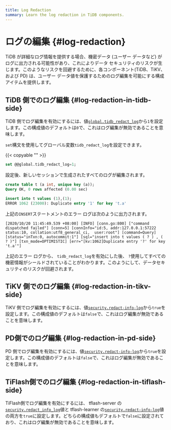 ```yaml
---
title: Log Redaction
summary: Learn the log redaction in TiDB components.
---
```


# ログの編集 {#log-redaction}

TiDB が詳細なログ情報を提供する場合、機密データ (ユーザー データなど) がログに出力される可能性があり、これによりデータ セキュリティのリスクが生じます。このようなリスクを回避するために、各コンポーネント(TiDB、TiKV、および PD) は、ユーザー データ値を保護するためのログ編集を可能にする構成アイテムを提供します。

## TiDB 側でのログ編集 {#log-redaction-in-tidb-side}

TiDB 側でログ編集を有効にするには、値[<a href="/system-variables.md#tidb_redact_log">`global.tidb_redact_log`</a>](/system-variables.md#tidb_redact_log)から`1`を設定します。この構成値のデフォルトは`0`で、これはログ編集が無効であることを意味します。

`set`構文を使用してグローバル変数`tidb_redact_log`を設定できます。

{{< copyable "" >}}

```sql
set @@global.tidb_redact_log=1;
```

設定後、新しいセッションで生成されたすべてのログが編集されます。

```sql
create table t (a int, unique key (a));
Query OK, 0 rows affected (0.00 sec)

insert into t values (1),(1);
ERROR 1062 (23000): Duplicate entry '1' for key 't.a'
```

上記の`INSERT`ステートメントのエラー ログは次のように出力されます。

```
[2020/10/20 11:45:49.539 +08:00] [INFO] [conn.go:800] ["command dispatched failed"] [conn=5] [connInfo="id:5, addr:127.0.0.1:57222 status:10, collation:utf8_general_ci,  user:root"] [command=Query] [status="inTxn:0, autocommit:1"] [sql="insert into t values ( ? ) , ( ? )"] [txn_mode=OPTIMISTIC] [err="[kv:1062]Duplicate entry '?' for key 't.a'"]
```

上記のエラー ログから、 `tidb_redact_log`を有効にした後、 `?`使用してすべての機密情報がシールドされていることがわかります。このようにして、データセキュリティのリスクが回避されます。

## TiKV 側でのログ編集 {#log-redaction-in-tikv-side}

TiKV 側でログ編集を有効にするには、値[<a href="/tikv-configuration-file.md#redact-info-log-new-in-v408">`security.redact-info-log`</a>](/tikv-configuration-file.md#redact-info-log-new-in-v408)から`true`を設定します。この構成値のデフォルトは`false`で、これはログ編集が無効であることを意味します。

## PD側でのログ編集 {#log-redaction-in-pd-side}

PD 側でログ編集を有効にするには、値[<a href="/pd-configuration-file.md#redact-info-log-new-in-v50">`security.redact-info-log`</a>](/pd-configuration-file.md#redact-info-log-new-in-v50)から`true`を設定します。この構成値のデフォルトは`false`で、これはログ編集が無効であることを意味します。

## TiFlash側でのログ編集 {#log-redaction-in-tiflash-side}

TiFlash側でログ編集を有効にするには、 tflash-server の[<a href="/tiflash/tiflash-configuration.md#configure-the-tiflashtoml-file">`security.redact_info_log`</a>](/tiflash/tiflash-configuration.md#configure-the-tiflashtoml-file)値と tflash-learner の[<a href="/tiflash/tiflash-configuration.md#configure-the-tiflash-learnertoml-file">`security.redact-info-log`</a>](/tiflash/tiflash-configuration.md#configure-the-tiflash-learnertoml-file)値の両方を`true`に設定します。どちらの構成値もデフォルトで`false`に設定されており、これはログ編集が無効であることを意味します。
